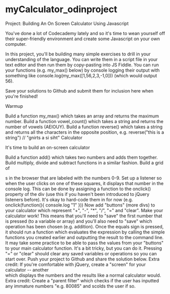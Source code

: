 # myCalculator_odinproject
Project: Building An On Screen Calculator Using Javascript

You've done a lot of Codecademy lately and so it's time to wean yourself off their super-friendly environment and create some Javascript on your own computer.

In this project, you'll be building many simple exercises to drill in your understanding of the language. You can write them in a script file in your text editor and then run them by copy-pasting into JS Fiddle. You can run your functions (e.g. my_max() below) by console logging their output with something like console.log(my_max([1,56,2,3,-1,0])) (which would output 56).

Save your solutions to Github and submit them for inclusion here when you're finished!

Warmup

Build a function my_max() which takes an array and returns the maximum number.
Build a function vowel_count() which takes a string and returns the number of vowels (AEIOUY).
Build a function reverse() which takes a string and returns all the characters in the opposite position, e.g. reverse("this is a string") // "gnirts a si siht"
Calculator

It's time to build an on-screen calculator

Build a function add() which takes two numbers and adds them together.
Build multiply, divide and subtract functions in a similar fashion.
Build a grid of <div>s in the browser that are labeled with the numbers 0-9.
Set up a listener so when the user clicks on one of these squares, it displays that number in the console log. This can be done by assigning a function to the onclick() property of the div (use this if you haven't been introduced to jQuery listeners before). It's okay to hard-code them in for now (e.g. onclick(function(){ console.log "1" }))
Now add "buttons" (more divs) to your calculator which represent "+", "-", "*", "/", "=" and "clear".
Make your calculator work! This means that you'll need to "save" the first number that is pressed (to a variable or array) and you'll also need to "save" which operation has been chosen (e.g. addition). Once the equals sign is pressed, it should run a function which evaluates the expression by calling the simple functions you created earlier and outputting the result to the command line. It may take some practice to be able to pass the values from your "buttons" to your main calculator function. It's a bit tricky, but you can do it.
Pressing "=" or "clear" should clear any saved variables or operations so you can start over.
Push your project to Github and share the solution below.
Extra credit: If you're comfortable with jQuery, create a "screen" for your calculator -- another <div> which displays the numbers and the results like a normal calculator would.
Extra credit: Create a "parent filter" which checks if the user has inputted any immature numbers "e.g. 80085" and scolds the user if so.
